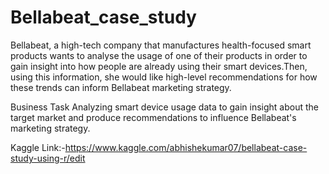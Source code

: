 # Bellabeat_case_study
Bellabeat, a high-tech company that manufactures health-focused smart products wants to analyse the usage of one of their products in order to gain insight into how people are already using their smart devices.Then, using this information, she would like high-level recommendations for how these trends can inform Bellabeat marketing strategy.

Business Task Analyzing smart device usage data to gain insight about the target market and produce recommendations to influence Bellabeat's marketing strategy.

Kaggle Link:-https://www.kaggle.com/abhishekumar07/bellabeat-case-study-using-r/edit

